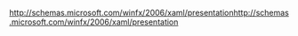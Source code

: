 <span data-ttu-id="38e00-101">http://schemas.microsoft.com/winfx/2006/xaml/presentation</span><span class="sxs-lookup"><span data-stu-id="38e00-101">http://schemas.microsoft.com/winfx/2006/xaml/presentation</span></span>
